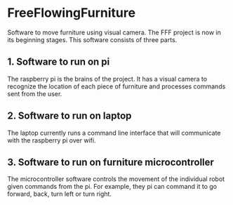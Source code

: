 # FreeFlowingFurniture
Software to move furniture using visual camera. The FFF project is now in its beginning stages. 
This software consists of three parts.
## 1. Software to run on pi  
The raspberry pi is the brains of the project. It has a visual camera to recognize the location of each piece of furniture and processes commands sent from the user.
## 2. Software to run on laptop  
The laptop currently runs a command line interface that will communicate with the raspberry pi over wifi.
## 3. Software to run on furniture microcontroller  
The microcontroller software controls the movement of the individual robot given commands from the pi. For example, they pi can command it to go forward, back, turn left or turn right.
